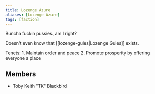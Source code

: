 ```yaml
---
title: Lozenge Azure
aliases: [Lozenge Azure]
tags: [faction]
---
```

Buncha fuckin pussies, am I right?

Doesn't even know that [[lozenge-gules|Lozenge Gules]] exists.

Tenets:
	1. Maintain order and peace
	2. Promote prosperity by offering everyone a place

## Members
- Toby Keith "TK" Blackbird